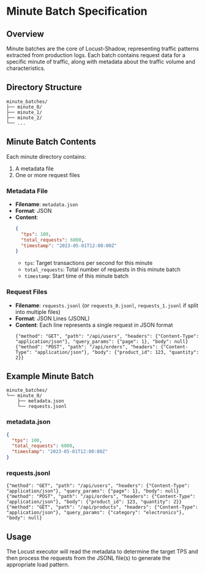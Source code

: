 # Minute Batch Specification

## Overview
Minute batches are the core of Locust-Shadow, representing traffic patterns extracted from production logs. Each batch contains request data for a specific minute of traffic, along with metadata about the traffic volume and characteristics.

## Directory Structure
```
minute_batches/
├── minute_0/
├── minute_1/
├── minute_2/
└── ...
```

## Minute Batch Contents
Each minute directory contains:
1. A metadata file
2. One or more request files

### Metadata File
- **Filename**: `metadata.json`
- **Format**: JSON
- **Content**:
  ```json
  {
    "tps": 100,
    "total_requests": 6000,
    "timestamp": "2023-05-01T12:00:00Z"
  }
  ```
  - `tps`: Target transactions per second for this minute
  - `total_requests`: Total number of requests in this minute batch
  - `timestamp`: Start time of this minute batch

### Request Files
- **Filename**: `requests.jsonl` (or `requests_0.jsonl`, `requests_1.jsonl` if split into multiple files)
- **Format**: JSON Lines (JSONL)
- **Content**: Each line represents a single request in JSON format
  ```jsonl
  {"method": "GET", "path": "/api/users", "headers": {"Content-Type": "application/json"}, "query_params": {"page": 1}, "body": null}
  {"method": "POST", "path": "/api/orders", "headers": {"Content-Type": "application/json"}, "body": {"product_id": 123, "quantity": 2}}
  ```

## Example Minute Batch
```
minute_batches/
└── minute_0/
    ├── metadata.json
    └── requests.jsonl
```

### metadata.json
```json
{
  "tps": 100,
  "total_requests": 6000,
  "timestamp": "2023-05-01T12:00:00Z"
}
```

### requests.jsonl
```jsonl
{"method": "GET", "path": "/api/users", "headers": {"Content-Type": "application/json"}, "query_params": {"page": 1}, "body": null}
{"method": "POST", "path": "/api/orders", "headers": {"Content-Type": "application/json"}, "body": {"product_id": 123, "quantity": 2}}
{"method": "GET", "path": "/api/products", "headers": {"Content-Type": "application/json"}, "query_params": {"category": "electronics"}, "body": null}
```

## Usage
The Locust executor will read the metadata to determine the target TPS and then process the requests from the JSONL file(s) to generate the appropriate load pattern.
